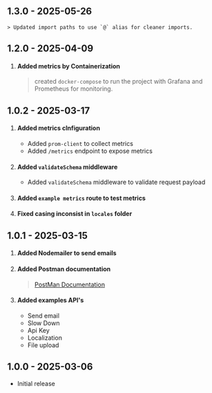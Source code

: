 ## 1.3.0 - 2025-05-26
    > Updated import paths to use `@` alias for cleaner imports.

## 1.2.0 - 2025-04-09

1. #### Added metrics by Containerization
    > created `docker-compose` to run the project with Grafana and Prometheus for monitoring.

## 1.0.2 - 2025-03-17

1. #### Added metrics clnfiguration

    - Added `prom-client` to collect metrics
    - Added `/metrics` endpoint to expose metrics

2. #### Added `validateSchema` middleware

    - Added `validateSchema` middleware to validate request payload

3. #### Added `example metrics` route to test metrics

4. #### Fixed casing inconsist in `locales` folder

## 1.0.1 - 2025-03-15

1. #### Added Nodemailer to send emails

2. #### Added Postman documentation

    > [PostMan Documentation](https://documenter.getpostman.com/view/27265804/2sAYkBsM99)

3. #### Added examples API's
    - Send email
    - Slow Down
    - Api Key
    - Localization
    - File upload

## 1.0.0 - 2025-03-06

- Initial release
